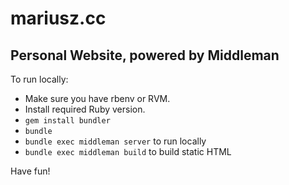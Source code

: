 # mariusz.cc
## Personal Website, powered by Middleman

To run locally:

- Make sure you have rbenv or RVM.
- Install required Ruby version.
- `gem install bundler`
- `bundle`
- `bundle exec middleman server` to run locally
- `bundle exec middleman build` to build static HTML

Have fun!
